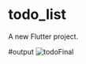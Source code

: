 # todo_list

A new Flutter project.

#output
![todoFinal](https://user-images.githubusercontent.com/116510605/217488706-431ae2e4-7852-421d-baba-0b8ad9d86587.jpg)


